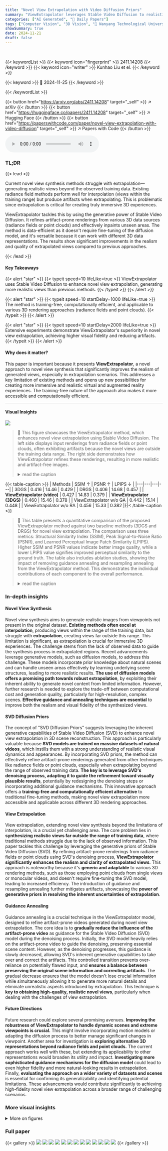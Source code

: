 ```yaml
---
title: "Novel View Extrapolation with Video Diffusion Priors"
summary: "ViewExtrapolator leverages Stable Video Diffusion to realistically extrapolate novel views far beyond training data, dramatically improving the quality of 3D scene generation."
categories: ["AI Generated", "🤗 Daily Papers"]
tags: ["Computer Vision", "3D Vision", "🏢 Nanyang Technological University",]
showSummary: true
date: 2024-11-21
draft: false
---
```


<br>

{{< keywordList >}}
{{< keyword icon="fingerprint" >}} 2411.14208 {{< /keyword >}}
{{< keyword icon="writer" >}} Kunhao Liu et el. {{< /keyword >}}
 
{{< keyword >}} 🤗 2024-11-25 {{< /keyword >}}
 
{{< /keywordList >}}

{{< button href="https://arxiv.org/abs/2411.14208" target="_self" >}}
↗ arXiv
{{< /button >}}
{{< button href="https://huggingface.co/papers/2411.14208" target="_self" >}}
↗ Hugging Face
{{< /button >}}
{{< button href="https://paperswithcode.com/paper/novel-view-extrapolation-with-video-diffusion" target="_self" >}}
↗ Papers with Code
{{< /button >}}



<audio controls>
    <source src="https://ai-paper-reviewer.com/2411.14208/podcast.wav" type="audio/wav">
    Your browser does not support the audio element.
</audio>


### TL;DR


{{< lead >}}

Current novel view synthesis methods struggle with extrapolation—generating realistic views beyond the observed training data.  Existing radiance field methods perform well for interpolation (views within the training range) but produce artifacts when extrapolating. This is problematic since extrapolation is critical for creating truly immersive 3D experiences. 

ViewExtrapolator tackles this by using the generative power of Stable Video Diffusion.  It refines artifact-prone renderings from various 3D data sources (radiance fields or point clouds) and effectively inpaints unseen areas.  The method is data-efficient as it doesn't require fine-tuning of the diffusion model, and it's versatile because it can work with different 3D data representations.  The results show significant improvements in the realism and quality of extrapolated views compared to previous approaches.

{{< /lead >}}


#### Key Takeaways

{{< alert "star" >}}
{{< typeit speed=10 lifeLike=true >}} ViewExtrapolator uses Stable Video Diffusion to enhance novel view extrapolation, generating more realistic views than previous methods. {{< /typeit >}}
{{< /alert >}}

{{< alert "star" >}}
{{< typeit speed=10 startDelay=1000 lifeLike=true >}} The method is training-free, computationally efficient, and applicable to various 3D rendering approaches (radiance fields and point clouds). {{< /typeit >}}
{{< /alert >}}

{{< alert "star" >}}
{{< typeit speed=10 startDelay=2000 lifeLike=true >}} Extensive experiments demonstrate ViewExtrapolator's superiority in novel view extrapolation, achieving higher visual fidelity and reducing artifacts. {{< /typeit >}}
{{< /alert >}}

#### Why does it matter?
This paper is important because it presents **ViewExtrapolator**, a novel approach to novel view synthesis that significantly improves the realism of generated views, especially in extrapolation scenarios.  This addresses a key limitation of existing methods and opens up new possibilities for creating more immersive and realistic virtual and augmented reality experiences.  The training-free nature of the approach also makes it more accessible and computationally efficient.

------
#### Visual Insights



![](https://arxiv.org/html/2411.14208/x2.png)

> 🔼 This figure showcases the ViewExtrapolator method, which enhances novel view extrapolation using Stable Video Diffusion.  The left side displays input renderings from radiance fields or point clouds, often exhibiting artifacts because the novel views are outside the training data range.  The right side demonstrates how ViewExtrapolator refines these renderings, resulting in more realistic and artifact-free images.
> <details>
> <summary>read the caption</summary>
> Figure 1: We introduce ViewExtrapolator, a novel approach that leverages the generative priors of Stable Video Diffusion for novel view extrapolation, where the novel views lie far beyond the range of the training views. ViewExtrapolator effectively refines the artifact-prone renderings (left side of arrows) of radiance fields or point clouds, to more realistic renderings with fewer artifacts (right side of arrows).
> </details>





{{< table-caption >}}
| Methods | SSIM ↑ | PSNR ↑ | LPIPS ↓ |
|---|---|---|---|
| 3DGS | 0.416 | 14.46 | 0.429 |
| DRGS | 0.406 | 14.68 | 0.457 |
| **ViewExtrapolator (video)** | 0.427 | 14.83 | 0.379 |
| **ViewExtrapolator (3DGS)** | 0.460 | 15.46 | 0.378 |
| ViewExtrapolator w/o GA | 0.442 | 15.14 | 0.448 |
| ViewExtrapolator w/o RA | 0.456 | 15.33 | 0.382 |{{< /table-caption >}}

> 🔼 This table presents a quantitative comparison of the proposed ViewExtrapolator method against two baseline methods (3DGS and DRGS) for novel view extrapolation.  The comparison uses three metrics: Structural Similarity Index (SSIM), Peak Signal-to-Noise Ratio (PSNR), and Learned Perceptual Image Patch Similarity (LPIPS).  Higher SSIM and PSNR values indicate better image quality, while a lower LPIPS value signifies improved perceptual similarity to the ground truth. The table also includes ablation studies, showing the impact of removing guidance annealing and resampling annealing from the ViewExtrapolator method.  This demonstrates the individual contributions of each component to the overall performance.
> <details>
> <summary>read the caption</summary>
> Table 1: Quantitative comparisons and ablation studies. The first four rows present the comparison results, while the last two rows show the ablation studies. ViewExtrapolator w/o GA denotes results without guidance annealing, and ViewExtrapolator w/o RA denotes results without resampling annealing.
> </details>





### In-depth insights


#### Novel View Synthesis
Novel view synthesis aims to generate realistic images from viewpoints not present in the original dataset.  **Existing methods often excel at interpolation**, producing views within the range of the training data, but struggle with **extrapolation**, creating views far outside this range.  This limitation is significant, as extrapolation is crucial for immersive 3D experiences.  The challenge stems from the lack of observed data to guide the synthesis process in extrapolated regions.  Recent advancements leverage generative models, such as diffusion models, to address this challenge. These models incorporate prior knowledge about natural scenes and can handle unseen areas effectively by learning underlying scene structures, leading to more realistic results.  **The use of diffusion models offers a promising path towards robust extrapolation**, by exploiting their inherent ability to generate novel content from limited information.  However, further research is needed to explore the trade-off between computational cost and generation quality, particularly for high-resolution, complex scenes.  **Effective guidance and annealing techniques are essential** to improve both the realism and visual fidelity of the synthesized views.

#### SVD Diffusion Priors
The concept of "SVD Diffusion Priors" suggests leveraging the inherent generative capabilities of Stable Video Diffusion (SVD) to enhance novel view extrapolation in 3D scene reconstruction.  This approach is particularly valuable because **SVD models are trained on massive datasets of natural videos**, which instills them with a strong understanding of realistic visual dynamics and appearances.  By incorporating SVD priors, the method can effectively refine artifact-prone renderings generated from other techniques like radiance fields or point clouds, especially when extrapolating beyond the range of observed training data.  **The key is to leverage SVD's denoising process, adapting it to guide the refinement toward visually plausible results**, potentially by redesigning the denoising steps or incorporating additional guidance mechanisms.  This innovative approach offers a **training-free and computationally efficient alternative** to traditional fine-tuning methods, making novel view extrapolation more accessible and applicable across different 3D rendering approaches.

#### View Extrapolation
View extrapolation, extending novel view synthesis beyond the limitations of interpolation, is a crucial yet challenging area.  The core problem lies in **synthesizing realistic views far outside the range of training data**, where traditional methods struggle due to the lack of observed information. This paper tackles this challenge by leveraging the generative priors of Stable Video Diffusion (SVD).  By refining artifact-prone renderings from radiance fields or point clouds using SVD's denoising process, **ViewExtrapolator significantly enhances the realism and clarity of extrapolated views**.  This approach is noteworthy because it's **generic and adaptable** to various 3D rendering methods, such as those employing point clouds from single views or monocular videos, and doesn't require fine-tuning the SVD model, leading to increased efficiency.  The introduction of guidance and resampling annealing further mitigates artifacts, showcasing the **power of generative priors in resolving the inherent uncertainties of extrapolation**.

#### Guidance Annealing
Guidance annealing is a crucial technique in the ViewExtrapolator model, designed to refine artifact-prone videos generated during novel view extrapolation.  The core idea is to **gradually reduce the influence of the artifact-prone video** as guidance for the Stable Video Diffusion (SVD) model during the denoising process. Initially, the SVD model heavily relies on the artifact-prone video to guide the denoising, preserving essential scene content. However, as the denoising progresses, this guidance is slowly decreased, allowing SVD's inherent generative capabilities to take over and correct the artifacts. This controlled transition prevents over-reliance on potentially flawed input, and **ensures a balance between preserving the original scene information and correcting artifacts**. The gradual decrease ensures that the model doesn't lose crucial information while simultaneously allowing it to generate more natural details and eliminate unrealistic aspects introduced by extrapolation. This technique is **key to obtaining high-quality, realistic novel views**, particularly when dealing with the challenges of view extrapolation.

#### Future Directions
Future research could explore several promising avenues. **Improving the robustness of ViewExtrapolator to handle dynamic scenes and extreme viewpoints is crucial.**  This might involve incorporating motion models or adapting the diffusion process to better manage significant changes in viewpoint.  Another area for investigation is **exploring alternative 3D representations beyond radiance fields and point clouds.**  The current approach works well with these, but extending its applicability to other representations would broaden its utility and impact.  **Investigating more sophisticated guidance mechanisms for the diffusion model** could lead to even higher fidelity and more natural-looking results in extrapolation.  Finally, **evaluating the approach on a wider variety of datasets and scenes** is essential for confirming its generalizability and identifying potential limitations.  These advancements would contribute significantly to achieving high-fidelity novel view extrapolation across a broader range of challenging scenarios.


### More visual insights

<details>
<summary>More on figures
</summary>


![](https://arxiv.org/html/2411.14208/x3.png)

> 🔼 This figure illustrates the key difference between novel view interpolation and novel view extrapolation.  Novel view interpolation involves generating new views from within the range of the provided training views.  In this scenario, radiance fields perform very well, producing high-quality results. Novel view extrapolation, on the other hand, requires the generation of views that are significantly outside the range of the training views.  As shown in the figure, radiance field methods struggle with this task and produce artifacts.
> <details>
> <summary>read the caption</summary>
> Figure 2: The setting differences between novel view interpolation and novel view extrapolation: Radiance fields excel at novel view interpolation but struggle at novel view extrapolation.
> </details>



![](https://arxiv.org/html/2411.14208/x4.png)

> 🔼 The figure illustrates the ViewExtrapolator process.  First, a video is rendered showing a gradual transition from a known training view to a novel view far outside the training data range. This initial rendering often produces artifacts due to the lack of training data in the extrapolated region. Then, the Stable Video Diffusion (SVD) model is used to refine this video.  The SVD model's denoising process is modified with 'guidance annealing' (gradually reducing the influence of the initial, artifact-prone video over time) and 'resampling annealing' (repeatedly denoising to further refine the video). The result is a refined video with significantly fewer artifacts, demonstrating the ability of ViewExtrapolator to generate realistic novel views despite limited training data.
> <details>
> <summary>read the caption</summary>
> Figure 3: Overview of the proposed ViewExtrapolator. We render an artifact-prone video from the closest training view to an extrapolative novel view, and then refine it by guiding SVD to preserve the original scene content and eliminate the artifacts with guidance annealing and resampling annealing.
> </details>



![](https://arxiv.org/html/2411.14208/x5.png)

> 🔼 Figure 4 presents a qualitative comparison of novel view extrapolation results between ViewExtrapolator and two other methods, 3DGS and DRGS.  The comparison highlights ViewExtrapolator's superior ability to generate high-quality images with significantly fewer artifacts. Each row displays the same scene from multiple viewpoints. The leftmost column shows 3D Gaussian Splatting (3DGS) results, the next column displays Depth-Regularized Gaussian Splatting (DRGS) results, and the third column shows the results produced by the proposed ViewExtrapolator. The rightmost column provides context, illustrating the distribution of training and testing viewpoints used, and their respective extrapolation degrees (e).  The extrapolation degree (e) quantifies how far the novel viewpoint is from the training viewpoints.  A higher value of e indicates a novel viewpoint that is more distant from training viewpoints, representing a more challenging extrapolation task.
> <details>
> <summary>read the caption</summary>
> Figure 4: Qualitative comparisons. We compare ViewExtrapolator with 3DGS and DRGS on novel view extrapolation. ViewExtrapolator demonstrates superior generation quality with much fewer artifacts. The last column shows the distribution of training and test views as well as the corresponding extrapolation degree e𝑒eitalic_e. Zoom in for details.
> </details>



![](https://arxiv.org/html/2411.14208/x6.png)

> 🔼 Figure 5 illustrates how the extrapolation degree (e) is calculated to quantify the distance of a novel view from existing training views.  The distance (d) between the novel view and the central point of all training views is measured, and the training view range (r) is defined as the maximum extent of the training views along the direction of d. The extrapolation degree (e) is the ratio of d to r (e = d/r). A larger e indicates a greater distance between the novel view and the training views, signifying that the novel view is further outside the bounds of the observed training data.
> <details>
> <summary>read the caption</summary>
> Figure 5: The definition of extrapolation degree e𝑒eitalic_e by the ratio between 𝐝𝐝\mathbf{d}bold_d and r𝑟ritalic_r (𝐝𝐝\mathbf{d}bold_d stands for the distance between the novel view and the central point of training views, and r𝑟ritalic_r stands for the training view range as the maximum extent of the training views along the direction of 𝐝𝐝\mathbf{d}bold_d). A higher e𝑒eitalic_e means that the novel view is farther away from the training views.
> </details>



![](https://arxiv.org/html/2411.14208/x7.png)

> 🔼 This figure (Figure 6) is a histogram that visually compares the distribution of extrapolation degree *e* across different novel view synthesis benchmarks.  The extrapolation degree *e* quantifies how far a novel view lies from the training views; a higher *e* indicates extrapolation, while a lower *e* suggests interpolation. The figure shows that existing benchmarks primarily contain data points with low *e* values, meaning their evaluations focused heavily on novel view interpolation. In contrast, the proposed LLFF-Extra benchmark has a distribution skewed towards high *e* values, demonstrating its focus on novel view extrapolation.
> <details>
> <summary>read the caption</summary>
> Figure 6: Distributions of extrapolation degree e𝑒eitalic_e across existing benchmarks and our proposed LLFF-Extra. Unlike LLFF-Extra, all existing benchmarks exhibit a small e𝑒eitalic_e, indicating that they predominantly focus on the evaluation of novel view interpolation instead of extrapolation.
> </details>



![](https://arxiv.org/html/2411.14208/x8.png)

> 🔼 This figure demonstrates the versatility of the proposed ViewExtrapolator method by showcasing its ability to refine videos rendered from various 3D representations.  Specifically, it presents four sets of video sequences, each containing a top row showing the original artifact-prone video and a bottom row demonstrating the refined video after processing with ViewExtrapolator. The four sets are: (a) Videos rendered using 3D Gaussian Splatting; (b) Videos rendered using Instant NGP; (c) Videos rendered from a single-view point cloud; and (d) Videos rendered from a monocular video point cloud.  The comparison highlights the effectiveness of ViewExtrapolator in improving visual quality and reducing artifacts irrespective of the underlying 3D representation technique.
> <details>
> <summary>read the caption</summary>
> Figure 7: Results from different rendering methods. Our method can refine view sequences rendered from (a) 3D Gaussian Splatting, (b) Instant-NGP, and point cloud from (c) a single view or (d) monocular video. (The top row in each section is the rendered artifact-prone video and the bottom row is the refined video.)
> </details>



![](https://arxiv.org/html/2411.14208/x10.png)

> 🔼 This figure presents an ablation study on the effectiveness of guidance annealing and resampling annealing in ViewExtrapolator.  It shows results for both 3D Gaussian Splatting (3DGS) renderings and renderings from point clouds.  Since ground truth isn't available for point cloud single-image novel view extrapolation, the input image is shown for comparison. The results demonstrate that both guidance annealing and resampling annealing are crucial for effective artifact reduction during the video refinement process.  Red circles highlight specific areas where the benefits of these techniques are evident.
> <details>
> <summary>read the caption</summary>
> Figure 8: Ablation studies. We show the ablation results for 3DGS and point cloud renderings. As point clouds are used for single-image novel view extrapolation without ground truth, we show the input image for reference instead. As highlighted in the red circles, both guidance annealing and resampling annealing are essential for artifact refinement. Please zoom in for details.
> </details>



</details>






### Full paper

{{< gallery >}}
<img src="https://ai-paper-reviewer.com/2411.14208/1.png" class="grid-w50 md:grid-w33 xl:grid-w25" />
<img src="https://ai-paper-reviewer.com/2411.14208/2.png" class="grid-w50 md:grid-w33 xl:grid-w25" />
<img src="https://ai-paper-reviewer.com/2411.14208/3.png" class="grid-w50 md:grid-w33 xl:grid-w25" />
<img src="https://ai-paper-reviewer.com/2411.14208/4.png" class="grid-w50 md:grid-w33 xl:grid-w25" />
<img src="https://ai-paper-reviewer.com/2411.14208/5.png" class="grid-w50 md:grid-w33 xl:grid-w25" />
<img src="https://ai-paper-reviewer.com/2411.14208/6.png" class="grid-w50 md:grid-w33 xl:grid-w25" />
<img src="https://ai-paper-reviewer.com/2411.14208/7.png" class="grid-w50 md:grid-w33 xl:grid-w25" />
<img src="https://ai-paper-reviewer.com/2411.14208/8.png" class="grid-w50 md:grid-w33 xl:grid-w25" />
<img src="https://ai-paper-reviewer.com/2411.14208/9.png" class="grid-w50 md:grid-w33 xl:grid-w25" />
<img src="https://ai-paper-reviewer.com/2411.14208/10.png" class="grid-w50 md:grid-w33 xl:grid-w25" />
<img src="https://ai-paper-reviewer.com/2411.14208/11.png" class="grid-w50 md:grid-w33 xl:grid-w25" />
<img src="https://ai-paper-reviewer.com/2411.14208/12.png" class="grid-w50 md:grid-w33 xl:grid-w25" />
<img src="https://ai-paper-reviewer.com/2411.14208/13.png" class="grid-w50 md:grid-w33 xl:grid-w25" />
{{< /gallery >}}